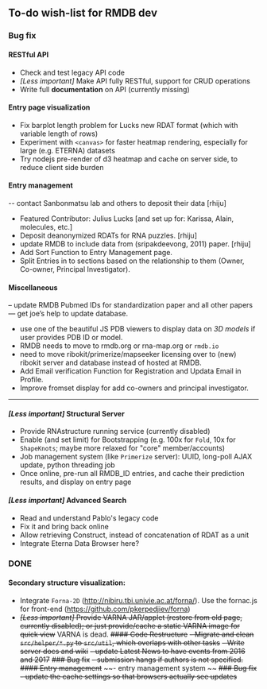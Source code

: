 ## To-do wish-list for RMDB dev

### Bug fix

#### RESTful API
- Check and test legacy API code
- _[Less important]_ Make API fully RESTful, support for CRUD operations
- Write full **documentation** on API (currently missing)

#### Entry page visualization
- Fix barplot length problem for Lucks new RDAT format (which with variable length of rows)
- Experiment with `<canvas>` for faster heatmap rendering, especially for large (e.g. ETERNA) datasets
- Try nodejs pre-render of d3 heatmap and cache on server side, to reduce client side burden

#### Entry management
-- contact Sanbonmatsu lab and others to deposit their data  [rhiju]
- Featured Contributor: Julius Lucks [and set up for: Karissa, Alain, molecules, etc.]
- Deposit deanonymized RDATs for RNA puzzles. [rhiju]
- update RMDB to include data from (sripakdeevong, 2011) paper. [rhiju]
- Add Sort Function to Entry Management page.
- Split Entries in to sections based on the relationship to them (Owner, Co-owner, Principal Investigator).

#### Miscellaneous
– update RMDB Pubmed IDs for standardization paper and all other papers — get joe’s help to update database.
- use one of the beautiful JS PDB viewers to display data on *3D models* if user provides PDB ID or model.
- RMDB needs to move to rmdb.org or rna-map.org or `rmdb.io`
- need to move ribokit/primerize/mapseeker licensing over to (new) ribokit server and database instead of hosted at RMDB.
- Add Email verification Function for Registration and Updata Email in Profile.
- Improve fromset display for add co-owners and principal investigator.
----------------------------------------------------------------------------------------------------------





#### _[Less important]_ Structural Server
- Provide RNAstructure running service (currently disabled)
- Enable (and set limit) for Bootstrapping (e.g. 100x for `Fold`, 10x for `ShapeKnots`; maybe more relaxed for "core" member/accounts)
- Job management system (like `Primerize` server): UUID, long-poll AJAX update, python threading job
- Once online, pre-run all RMDB_ID entries, and cache their prediction results, and display on entry page

#### _[Less important]_ Advanced Search
- Read and understand Pablo's legacy code
- Fix it and bring back online
- Allow retrieving Construct, instead of concatenation of RDAT as a unit
- Integrate Eterna Data Browser here?


### DONE
#### Secondary structure visualization:
- Integrate `Forna-2D` (http://nibiru.tbi.univie.ac.at/forna/). Use the fornac.js for front-end (https://github.com/pkerpedjiev/forna)
- ~~_[Less important]_ Provide VARNA JAR/applet (restore from old page, currently disabled); or just provide/cache a static VARNA image for quick view~~ VARNA is dead.
~~#### Code Restructure~~
~~- Migrate and clean `src/helper/*.py` to `src/util`, which overlaps with other tasks~~
~~- Write server docs and wiki~~
~~- update Latest News to have events from 2016 and 2017~~
~~### Bug fix~~
~~- submission hangs if authors is not specified.~~
~~#### Entry management~~
~~- entry management system ~~
~~### Bug fix~~
~~- update the cache settings so that browsers actually see updates~~

